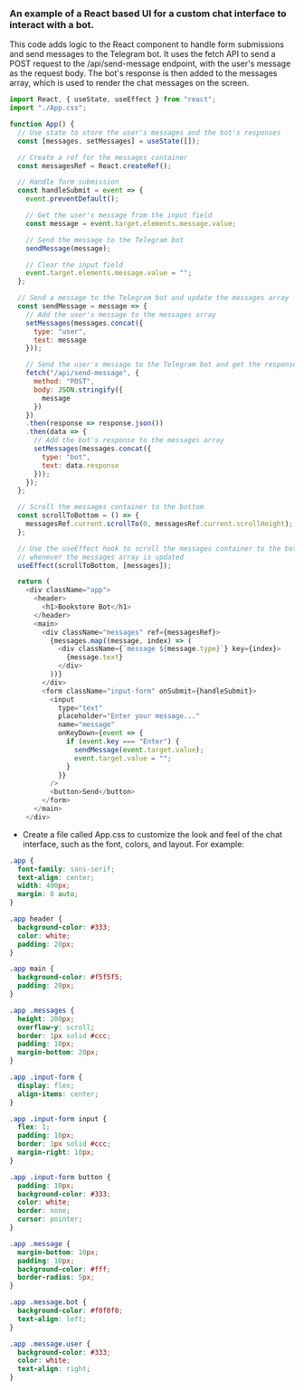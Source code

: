 ### An example of a React based UI for a custom chat interface to interact with a bot.

This code adds logic to the React component to handle form submissions and send messages to the Telegram bot. 
It uses the fetch API to send a POST request to the /api/send-message endpoint, with the user's message as the request body. 
The bot's response is then added to the messages array, which is used to render the chat messages on the screen.


```javascript
import React, { useState, useEffect } from "react";
import "./App.css";

function App() {
  // Use state to store the user's messages and the bot's responses
  const [messages, setMessages] = useState([]);

  // Create a ref for the messages container
  const messagesRef = React.createRef();

  // Handle form submission
  const handleSubmit = event => {
    event.preventDefault();

    // Get the user's message from the input field
    const message = event.target.elements.message.value;

    // Send the message to the Telegram bot
    sendMessage(message);

    // Clear the input field
    event.target.elements.message.value = "";
  };

  // Send a message to the Telegram bot and update the messages array
  const sendMessage = message => {
    // Add the user's message to the messages array
    setMessages(messages.concat({
      type: "user",
      text: message
    }));

    // Send the user's message to the Telegram bot and get the response
    fetch("/api/send-message", {
      method: "POST",
      body: JSON.stringify({
        message
      })
    })
    .then(response => response.json())
    .then(data => {
      // Add the bot's response to the messages array
      setMessages(messages.concat({
        type: "bot",
        text: data.response
      }));
    });
  };

  // Scroll the messages container to the bottom
  const scrollToBottom = () => {
    messagesRef.current.scrollTo(0, messagesRef.current.scrollHeight);
  };

  // Use the useEffect hook to scroll the messages container to the bottom
  // whenever the messages array is updated
  useEffect(scrollToBottom, [messages]);

  return (
    <div className="app">
      <header>
        <h1>Bookstore Bot</h1>
      </header>
      <main>
        <div className="messages" ref={messagesRef}>
          {messages.map((message, index) => (
            <div className={`message ${message.type}`} key={index}>
              {message.text}
            </div>
          ))}
        </div>
        <form className="input-form" onSubmit={handleSubmit}>
          <input
            type="text"
            placeholder="Enter your message..."
            name="message"
            onKeyDown={event => {
              if (event.key === "Enter") {
                sendMessage(event.target.value);
                event.target.value = "";
              }
            }}
          />
          <button>Send</button>
        </form>
      </main>
    </div>
```

- Create a file called App.css to customize the look and feel of the chat interface, such as the font, colors, and layout. For example:

```css
.app {
  font-family: sans-serif;
  text-align: center;
  width: 400px;
  margin: 0 auto;
}

.app header {
  background-color: #333;
  color: white;
  padding: 20px;
}

.app main {
  background-color: #f5f5f5;
  padding: 20px;
}

.app .messages {
  height: 200px;
  overflow-y: scroll;
  border: 1px solid #ccc;
  padding: 10px;
  margin-bottom: 20px;
}

.app .input-form {
  display: flex;
  align-items: center;
}

.app .input-form input {
  flex: 1;
  padding: 10px;
  border: 1px solid #ccc;
  margin-right: 10px;
}

.app .input-form button {
  padding: 10px;
  background-color: #333;
  color: white;
  border: none;
  cursor: pointer;
}

.app .message {
  margin-bottom: 10px;
  padding: 10px;
  background-color: #fff;
  border-radius: 5px;
}

.app .message.bot {
  background-color: #f0f0f0;
  text-align: left;
}

.app .message.user {
  background-color: #333;
  color: white;
  text-align: right;
}
```


